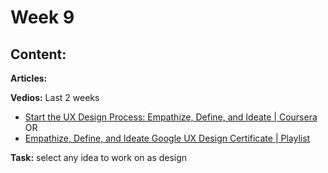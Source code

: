 # Week 9

## Content:

 **Articles:**


 **Vedios:**
 Last 2 weeks
 - [Start the UX Design Process: Empathize, Define, and Ideate | Coursera](https://www.coursera.org/learn/start-ux-design-process?specialization=google-ux-design)
  OR <br>
- [Empathize, Define, and Ideate Google UX Design Certificate | Playlist](https://www.youtube.com/playlist?list=PLTZYG7bZ1u6qCRHskLgKf6Olzbbuy-5ce) <br>



 **Task:**
 select any idea to work on as design

